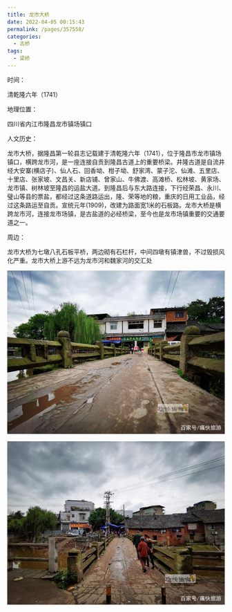 ```yaml
---
title: 龙市大桥
date: 2022-04-05 00:15:43
permalink: /pages/357558/
categories:
  - 古桥
tags:
  - 梁桥 
---
```

时间：

清乾隆六年（1741）

地理位置：

四川省内江市隆昌龙市镇场镇口

人文历史：

龙市大桥，据隆昌第一轮县志记载建于清乾隆六年（1741），位于隆昌市龙市镇场镇口，横跨龙市河，是一座连接自贡到隆昌古道上的重要桥梁。井隆古道是自流井经大安寨(横店子)、仙人石、回香坳、柑子坳、舒家湾、蒙子沱、仙滩、五里店、十里店、张家坡、文昌关、新店铺、曾家山、牛佛渡、高滩桥、松林坡、黄家场、龙市镇、树林坡至隆昌的运盐大道。到隆昌后与东大路连接，下行经荣昌、永川、璧山等县的票盐，都经过这条道路运出，隆、荣等地的粮，重庆的日用工业品，经过这条路运至自贡。宣统元年(1909)，改建为路面宽1米的石板路。龙市大桥是横跨龙市河，连接龙市场镇，是古盐道的必经桥梁，至今也是龙市场镇重要的交通要道之一。

周边：

龙市大桥为七墩八孔石板平桥，两边砌有石栏杆，中间四墩有镇津兽，不过毁损风化严重。龙市大桥上游不远为龙市河和魏家河的交汇处

![龙市大桥桥](/img/photo/27.jpg)

![龙市大桥桥](/img/photo/28.jpg)
